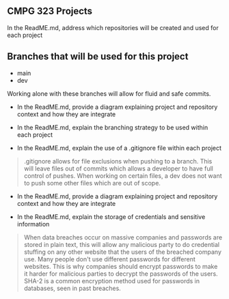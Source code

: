 ## CMPG 323 Projects

In the ReadME.md, address which 
repositories will be created and used 
for each project



## Branches that will be used for this project
- main
- dev

Working alone with these branches will allow for fluid and safe commits.




- In the ReadME.md, provide a 
diagram explaining project and 
repository context and how they are 
integrate


- In the ReadME.md, explain the 
branching strategy to be used within 
each project

- In the ReadME.md, explain the use 
of a .gitignore file within each project

> .gitignore allows for file exclusions when pushing to a branch. This will leave files out of commits which allows a developer to have full control of pushes. When working on certain files, a dev does not want to push some other files which are out of scope.


- In the ReadME.md, provide a 
diagram explaining project and 
repository context and how they are 
integrate


- In the ReadME.md, explain the 
storage of credentials and sensitive 
information

> When data breaches occur on massive companies and passwords are stored in plain text, this will allow any malicious party to do credential stuffing on any other website that the users of the breached company use. Many people don't use different passwords for different websites. This is why companies should encrypt passwords to make it harder for malicious parties to decrypt the passwords of the users. SHA-2 is a common encryption method used for passwords in databases, seen in past breaches.